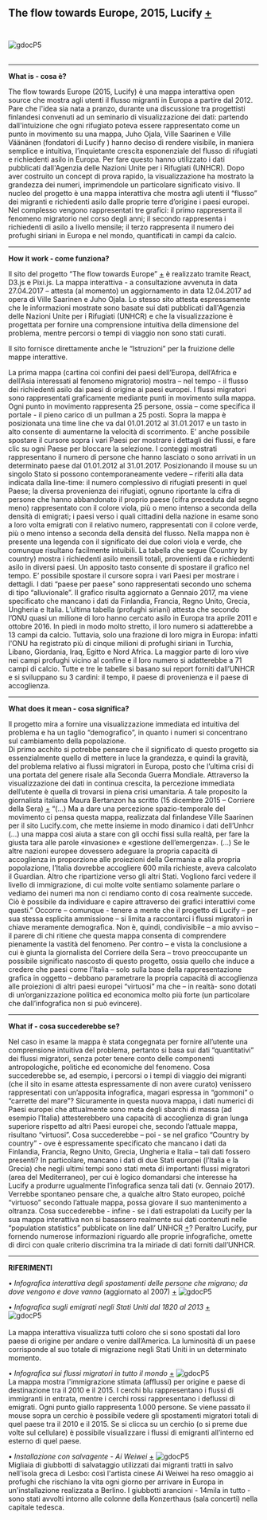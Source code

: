 ## The flow towards Europe, 2015, Lucify  [+](https://www.lucify.com/the-flow-towards-europe/)<br><br>
![gdocP5](http://i.imgur.com/y6KEAtr.jpg)<br><br>

***

**What is - cosa è?**     
     
The flow towards Europe (2015, Lucify) è una mappa interattiva open source che mostra agli utenti il flusso migranti 
in Europa a partire dal 2012. Pare che l'idea sia nata a pranzo, durante una discussione tra progettisti finlandesi 
convenuti ad un seminario di visualizzazione dei dati: partendo dall'intuizione che ogni rifugiato poteva essere rappresentato 
come un punto in movimento su una mappa,  Juho Ojala, Ville Saarinen e Ville Väänänen (fondatori di Lucify ) hanno deciso 
di rendere visibile, in maniera semplice e intuitiva, l’inquietante crescita esponenziale del flusso di rifugiati 
e richiedenti asilo in Europa. Per fare questo hanno utilizzato i dati pubblicati dall'Agenzia delle Nazioni Unite 
per i Rifugiati (UNHCR). 
Dopo aver costruito un concept di prova rapido, la visualizzazione ha mostrato la grandezza dei numeri, imprimendole un particolare significato visivo. Il nucleo del progetto è una mappa interattiva che mostra agli utenti il “flusso” dei migranti e richiedenti asilo dalle proprie terre d’origine i paesi europei.  Nel complesso vengono rappresentati tre grafici:  il primo rappresenta il fenomeno migratorio nel corso degli anni; il secondo rappresenta i richiedenti di asilo a livello mensile; il terzo rappresenta il numero dei profughi siriani in Europa e nel mondo, quantificati in campi da calcio.

***

**How it work - come funziona?**   
      
Il sito del progetto “The flow towards Europe”  [+](https://www.lucify.com/the-flow-towards-europe/)
è realizzato tramite React, D3.js e Pixi.js. La mappa interattiva - a consultazione avvenuta in data 
27.04.2017 – attesta (al momento) un aggiornamento in data 12.04.2017 ad opera di Ville Saarinen e Juho Ojala. 
Lo stesso sito attesta espressamente che le informazioni mostrate sono basate sui dati pubblicati dall'Agenzia 
delle Nazioni Unite per i Rifugiati (UNHCR) e che la visualizzazione è progettata per fornire una comprensione intuitiva 
della dimensione del problema, mentre percorsi o tempi di viaggio non sono stati curati.   

Il sito fornisce direttamente anche le “Istruzioni” per la fruizione delle mappe interattive.     

La prima mappa (cartina coi confini dei paesi dell’Europa, dell’Africa e dell’Asia interessati al fenomeno migratorio) 
mostra – nel tempo -  il flusso dei richiedenti asilo dai paesi di origine ai paesi europei. I flussi migratori 
sono rappresentati graficamente mediante punti in movimento sulla mappa. Ogni punto in movimento rappresenta 25 persone,
ossia – come specifica il portale -  il pieno carico di un pullman a 25 posti.  Sopra la mappa è posizionata una time line 
che va dal 01.01.2012 al 31.01.2017 e un tasto in alto consente di aumentarne la velocità di scorrimento.
E’ anche possibile spostare il cursore sopra i vari Paesi per mostrare i dettagli dei flussi, e fare clic su ogni 
Paese per bloccare la selezione. I conteggi mostrati rappresentano il numero di persone che hanno lasciato o sono arrivati 
in un determinato paese dal 01.01.2012 al 31.01.2017. Posizionando il mouse su un singolo Stato si possono contemporaneamente 
vedere –  riferiti alla data indicata dalla line-time: il numero complessivo di rifugiati presenti in quel Paese; la diversa 
provenienza dei rifugiati, ognuno riportante la cifra di persone che hanno abbandonato il proprio paese (cifra preceduta dal segno meno) rappresentato con il colore  viola, più o meno intenso a seconda della densità di emigrati; i paesi verso i quali cittadini della nazione in esame sono a loro volta emigrati con il relativo numero, rappresentati con il colore verde,  più o meno intenso a seconda della densità del flusso. Nella mappa non è presente una legenda con il significato dei due colori viola e verde, che comunque risultano facilmente intuibili.
La tabella che segue (Country  by country) mostra i richiedenti asilo mensili totali, provenienti da e richiedenti  asilo in diversi paesi. Un apposito  tasto consente di spostare il grafico nel tempo. E’ possibile spostare il cursore sopra i vari Paesi per mostrare i dettagli. I dati “paese per paese” sono rappresentati secondo uno schema di tipo “alluvionale”. Il grafico risulta aggiornato a Gennaio 2017, ma viene specificato che mancano i dati da Finlandia, Francia, Regno Unito, Grecia, Ungheria e Italia.
L’ultima tabella (profughi siriani)  attesta che secondo l’ONU quasi un milione di loro hanno cercato asilo in Europa tra aprile 2011 e ottobre 2016. In piedi in modo molto stretto, il loro numero si adatterebbe a 13 campi da calcio. Tuttavia, solo una frazione di loro migra in Europa: infatti l'ONU ha registrato più di cinque milioni di profughi siriani in Turchia, Libano, Giordania, Iraq, Egitto e Nord Africa. La maggior parte di loro vive nei campi profughi vicino al confine e il loro numero si adatterebbe a 71 campi di calcio.
Tutte e tre le tabelle si basano sui report forniti dall’UNHCR e si sviluppano su 3 cardini: il tempo, il paese di provenienza e il paese di accoglienza.  

***      

**What does it mean - cosa significa?**   

Il progetto mira a fornire una visualizzazione immediata ed intuitiva del problema e ha un taglio “demografico”, in quanto i numeri si concentrano sul cambiamento della popolazione.  
Di primo acchito si potrebbe pensare che il significato di questo progetto sia essenzialmente quello di mettere in luce la grandezza,
e quindi la gravità, del problema relativo ai flussi migratori in Europa, posto che l’ultima crisi di una portata 
del genere risale alla Seconda Guerra Mondiale. Attraverso la visualizzazione dei dati in continua crescita, 
la percezione immediata dell’utente è quella di trovarsi in piena crisi umanitaria. 
A tale proposito la giornalista italiana Maura Bertanzon ha scritto 
(15 dicembre 2015 – Corriere della Sera) [+](http://www.corriere.it/datablog/migranti/i-numeri/scheda-2.shtml?refresh_ce-cp:) 
“(…) Ma a dare una percezione spazio-temporale del movimento ci pensa questa mappa, realizzata dal finlandese Ville Saarinen per il sito Lucify.com, che mette insieme in modo dinamico i dati dell’Unhcr (…) una mappa così aiuta a stare con gli occhi fissi sulla realtà, per fare la giusta tara alle parole «invasione» e «gestione dell’emergenza». (…) Se le altre nazioni europee dovessero adeguare la propria capacità di accoglienza in proporzione alle proiezioni della Germania e alla propria popolazione, l’Italia dovrebbe accogliere 600 mila richieste, aveva calcolato il Guardian. Altro che ripartizione verso gli altri Stati. Vogliono farci vedere il livello di immigrazione, di cui molte volte sentiamo solamente parlare o vediamo dei numeri ma non ci rendiamo conto di cosa realmente succede. Ciò è possibile da individuare e capire attraverso dei grafici interattivi come questi.”
Occorre – comunque - tenere a mente che il progetto di Lucify – per sua stessa esplicita ammissione – si limita a raccontarci i flussi migratori in chiave meramente demografica. Non è, quindi, condivisibile – a mio avviso – il parere di chi ritiene che questa mappa consenta di comprendere pienamente la vastità del fenomeno. Per contro – e vista la conclusione a cui è giunta la  giornalista del Corriere della Sera – trovo preoccupante un possibile significato nascosto di questo progetto, ossia quello che induce a credere che paesi come l’Italia –  solo sulla base della rappresentazione grafica in oggetto – debbano parametrare la propria capacità di accoglienza alle proiezioni di altri paesi europei “virtuosi” ma che – in realtà- sono dotati di un’organizzazione politica ed economica molto più forte (un particolare che dall’infografica non si può evincere).

***
     
**What if - cosa succederebbe se?**   
    
Nel caso in esame la mappa è stata congegnata per fornire all’utente una comprensione intuitiva del problema, pertanto si basa sui dati “quantitativi” dei flussi migratori, senza poter tenere conto delle componenti antropologiche, politiche ed economiche del fenomeno.
Cosa succederebbe se, ad esempio, i percorsi o i tempi di viaggio dei migranti (che il sito in esame attesta espressamente di non avere curato) venissero rappresentati con un’apposita infografica, magari espressa in “gommoni” o  “carrette del mare”?  Sicuramente in questa nuova mappa, i dati numerici di Paesi europei che attualmente sono meta degli sbarchi di massa (ad esempio l’Italia)  attesterebbero una capacità di accoglienza di gran lunga superiore rispetto ad altri Paesi europei che, secondo l’attuale mappa, risultano  “virtuosi”.
Cosa succederebbe – poi - se nel  grafico “Country by country” - ove è espressamente specificato che mancano i dati da Finlandia, Francia, Regno Unito, Grecia, Ungheria e Italia – tali dati fossero presenti? In particolare, mancano i dati di due Stati europei (l’Italia e la Grecia) che negli ultimi tempi sono stati meta di importanti flussi migratori (area del Mediterraneo), per cui è logico domandarsi che interesse ha Lucify a produrre ugualmente l’infografica senza tali dati (v. Gennaio 2017).  Verrebbe spontaneo pensare che, a qualche altro Stato europeo, poiché “virtuoso” secondo l’attuale mappa, possa giovare il suo mantenimento a oltranza. 
Cosa succederebbe - infine - se i dati estrapolati da Lucify per la sua mappa interattiva non si basassero realmente sui dati contenuti nelle “population statistics” pubblicate on line dall’ UNHCR [+](http://popstats.unhcr.org/en/demographics)? Peraltro Lucify, pur fornendo numerose informazioni riguardo alle proprie infografiche, omette di dirci con quale criterio discrimina tra la miriade di dati forniti dall’UNHCR.

------------

**RIFERIMENTI**
     
•	*Infografica interattiva degli spostamenti delle persone che migrano;
da dove vengono e dove vanno* (aggiornato al 2007) [+](http://migrationsmap.net/#/CAF/arrivals)
![gdocP5](http://i.imgur.com/UoOaF50.jpg)<br>    


•	*Infografica sugli emigrati negli Stati Uniti dal 1820 al 2013* [+](http://metrocosm.com/us-immigration-history-map.html)  
![gdocP5](http://i.imgur.com/xoB2qLX.png)<br>   
La mappa interattiva visualizza tutti coloro che si sono spostati dal loro paese di origine per andare o venire dall’America. 
La luminosità di un paese corrisponde al suo totale di migrazione negli Stati Uniti in un determinato momento.

•	*Infografica sui flussi migratori in tutto il mondo* [+](http://peoplemov.in/#f_BE) 
![gdocP5](http://i.imgur.com/2Er6WAs.png)<br>
La mappa mostra l'immigrazione stimata (afflussi) per origine e paese di destinazione tra il 2010 e il 2015.
I cerchi blu rappresentano i flussi di immigranti in entrata, mentre i cerchi rossi rappresentano i deflussi di emigrati. Ogni punto giallo rappresenta 1.000 persone. Se viene passato il mouse sopra un cerchio è possibile vedere gli spostamenti migratori totali di quel paese tra il 2010 e il 2015. Se si clicca su un cerchio (o si preme due volte sul cellulare) è possibile visualizzare i flussi di emigranti all’interno ed esterno di quel paese.

•	*Installazione con salvagente - Ai Weiwei* [+](http://www.ansa.it/sito/notizie/mondo/europa/2016/02/13/ai-weiwei-installazione-con-salvagente_71e4d82c-01a5-49fb-a5fc-beb3bc9ae546.html)
![gdocP5](http://i.imgur.com/YaLxPGd.jpg)<br>
Migliaia di giubbotti di salvataggio utilizzati dai migranti tratti in salvo nell'isola greca di Lesbo: così l'artista cinese Ai Weiwei ha reso omaggio ai profughi che rischiano la vita ogni giorno per arrivare in Europa in un'installazione realizzata a Berlino. I giubbotti arancioni - 14mila in tutto - sono stati avvolti intorno alle colonne della Konzerthaus (sala concerti) nella capitale tedesca. 
